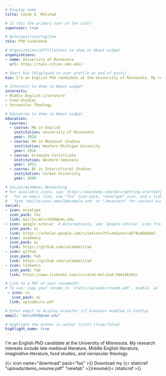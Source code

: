 ```yaml
---
# Display name
title: Caleb D. Molstad

# Is this the primary user of the site?
superuser: true

# Role/position/tagline
role: PhD Candidate

# Organizations/Affiliations to show in About widget
organizations:
- name: University of Minnesota
  url: https://twin-cities.umn.edu/

# Short bio (displayed in user profile at end of posts)
bio: I'm an English PhD candidate at the University of Minnesota. My research interests include late medieval literature, Middle English literature, imaginative literature, food studies, and vernacular theology.

# Interests to show in About widget
interests:
- Middle English Literature
- Food Studies
- Vernacular Theology

# Education to show in About widget
education:
  courses:
  - course: MA in English
    institution: University of Minnesota
    year: 2020
  - course: MA in Medieval Studies
    institution: Western Michigan Univerity
    year: 2016
  - course: Graduate Certificate
    institution: Western Seminary
    year: 2012
  - course: BS in Intercultural Studies
    institution: Corban University
    year: 2009

# Social/Academic Networking
# For available icons, see: https://wowchemy.com/docs/getting-started/page-builder/#icons
#   For an email link, use "fas" icon pack, "envelope" icon, and a link in the
#   form "mailto:your-email@example.com" or "/#contact" for contact widget.
social:
- icon: envelope
  icon_pack: fas
  link: mailto:molst036@umn.edu
- icon: google-scholar  # Alternatively, use `google-scholar` icon from `ai` icon pack
  icon_pack: ai
  link: https://scholar.google.com/citations?hl=en&user=dEf8udQAAAAJ
- icon: academia
  icon_pack: ai
  link: https://github.com/calebmolstad
- icon: github
  icon_pack: fab
  link: https://github.com/calebmolstad
- icon: linkedin
  icon_pack: fab
  link: https://www.linkedin.com/in/caleb-molstad-504146165/

# Link to a PDF of your resume/CV.
# To use: copy your resume to `static/uploads/resume.pdf`, enable `ai` icons in `params.toml`, and uncomment the lines below.
 - icon: cv
   icon_pack: ai
  link: uploads/cv.pdf

# Enter email to display Gravatar (if Gravatar enabled in Config)
email: "molst036@umn.edu"

# Highlight the author in author lists? (true/false)
highlight_name: true
---
```


I'm an English PhD candidate at the University of Minnesota. My research interests include late medieval literature, Middle English literature, imaginative literature, food studies, and vernacular theology.

{{< icon name="download" pack="fas" >}} Download my {{< staticref "uploads/demo_resume.pdf" "newtab" >}}resumé{{< /staticref >}}.
